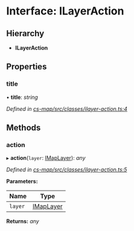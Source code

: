 # Interface: ILayerAction

## Hierarchy

* **ILayerAction**

## Properties

###  title

• **title**: *string*

*Defined in [cs-map/src/classes/ilayer-action.ts:4](https://github.com/RichardHovenkamp/csnext/blob/40018c3a/packages/cs-map/src/classes/ilayer-action.ts#L4)*

## Methods

###  action

▸ **action**(`layer`: [IMapLayer](_cs_map_src_classes_imap_layer_.imaplayer.md)): *any*

*Defined in [cs-map/src/classes/ilayer-action.ts:5](https://github.com/RichardHovenkamp/csnext/blob/40018c3a/packages/cs-map/src/classes/ilayer-action.ts#L5)*

**Parameters:**

Name | Type |
------ | ------ |
`layer` | [IMapLayer](_cs_map_src_classes_imap_layer_.imaplayer.md) |

**Returns:** *any*
